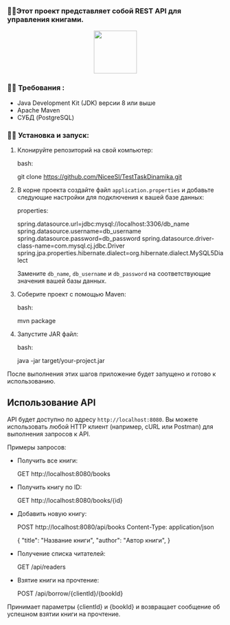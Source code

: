 ### :woman_technologist:Этот проект представляет собой REST API для управления книгами.
<div id="header" align="center">
  <img src="https://media.giphy.com/media/M9gbBd9nbDrOTu1Mqx/giphy.gif" width="100"/>
</div>

### :woman_technologist: Требования :
- Java Development Kit (JDK) версии 8 или выше
- Apache Maven
- СУБД (PostgreSQL)

### :woman_technologist: Установка и запуск: 
1. Клонируйте репозиторий на свой компьютер:

    bash:
   
    git clone https://github.com/NiceeSl/TestTaskDinamika.git
  

3. В корне проекта создайте файл `application.properties` и добавьте следующие настройки для подключения к вашей базе данных:

    properties:
   
    spring.datasource.url=jdbc:mysql://localhost:3306/db_name
    spring.datasource.username=db_username
    spring.datasource.password=db_password
    spring.datasource.driver-class-name=com.mysql.cj.jdbc.Driver
    spring.jpa.properties.hibernate.dialect=org.hibernate.dialect.MySQL5Dialect
    

    Замените `db_name`, `db_username` и `db_password` на соответствующие значения вашей базы данных.

5. Соберите проект с помощью Maven:

    bash:
   
    mvn package
    

7. Запустите JAR файл:

    bash:
   
    java -jar target/your-project.jar
    

После выполнения этих шагов приложение будет запущено и готово к использованию.

## Использование API

API будет доступно по адресу `http://localhost:8080`. Вы можете использовать любой HTTP клиент (например, cURL или Postman) для выполнения запросов к API.

Примеры запросов:

- Получить все книги:

    
    GET http://localhost:8080/books
    

- Получить книгу по ID:

    
    GET http://localhost:8080/books/{id}
    

- Добавить новую книгу:

    
    POST http://localhost:8080/api/books
    Content-Type: application/json

    {
        "title": "Название книги",
        "author": "Автор книги",
    }

  
- Получение списка читателей:

    GET /api/readers


- Взятие книги на прочтение:

    POST /api/borrow/{clientId}/{bookId}
  
Принимает параметры {clientId} и {bookId} и возвращает сообщение об успешном взятии книги на прочтение.


       

